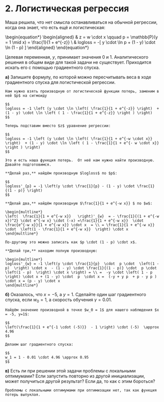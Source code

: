 # 2. Логистическая регрессия

Маша решила, что нет смысла останавливаться на обычной регрессии, когда она знает, что есть ещё и логистическая:

\begin{equation*}
	\begin{aligned}
	& z  = w \cdot x \qquad p = \mathbb{P}(y = 1 \mid x) = \frac{1}{1 + e^{-z}} \\
	& logloss = -[ y \cdot \ln p + (1 - y) \cdot \ln (1 - p) ]
	\end{aligned}
\end{equation*}

Целевая переменная, $y,$ принимает значения $0$ и $1$. Аналитического решения в общем виде для такой задачи не существует. Приходится искать его с помощью градиентного спуска.  


__а)__ Запишите формулу, по которой можно пересчитывать веса в ходе градиентного спуска для логистической регрессии.

```{dropdown} Решение
Нам нужно взять производную от логистической функции потерь, заменим в ней $p$ на сигмоиду

$$
logloss = -1 \left (y \cdot \ln \left( \frac{1}{1 + e^{-z}} \right)  + (1 - y) \cdot \ln \left ( 1 - \frac{1}{1 + e^{-z}} \right ) \right)
$$

Теперь подставим вместо $z$ уравнение регрессии:

$$
logloss = -1 \left (y \cdot \ln \left( \frac{1}{1 + e^{-w \cdot x}} \right)  + (1 - y) \cdot \ln \left ( 1 - \frac{1}{1 + e^{- w \cdot x}} \right ) \right)
$$

Это и есть наша функция потерь.  От неё нам нужно найти производную. Давайте подготовимся. 

**Делай раз,** найдём производную $logloss$ по $p$: 

$$
logloss'_{p} = -1 \left(y \cdot \frac{1}{p} - (1 - y) \cdot \frac{1}{(1 - p)} \right)
$$

**Делай два,** найдём производную $\frac{1}{1 + e^{-w x}} $ по $w$:

\begin{multline*}
\left(  \frac{1}{1 + e^{-w x}}   \right)'_{w}  = - \frac{1}{(1 + e^{-w x})^2} \cdot e^{-w x} \cdot (-x) =\frac{1}{1 + e^{-w x}}  \cdot \frac{e^{-w x}}{1 + e^{-w x}} \cdot x  = \\ = \frac{1}{1 + e^{-w x}}  \cdot  \left(1 - \frac{1}{1 + e^{-w x}}  \right) \cdot x
\end{multline*}

По-другому это можно записать как $p \cdot (1 - p) \cdot x$.  

**Делай три,** находим полную производную:

\begin{multline*}
logloss'_{w} = -1 \left(y \cdot \frac{1}{p}  \cdot  p \cdot  \left(1 - p)  \right) \cdot x  - (1 - y) \cdot \frac{1}{(1 - p)} \cdot  p \cdot  \left(1 - p)  \right) \cdot x \right) = \\ =  -y \cdot \left( 1 - p \right) \cdot x + (1 - y) \cdot  p  \cdot x =  (-y + y p  + p - y p ) \cdot x = (p - y) \cdot x
\end{multline*}
```

__б)__ Оказалось, что $x = -5$, а $y = 1$. Сделайте один шаг градиентного спуска, если $w_0 = 1$, а скорость обучения $\gamma = 0.01$. 

```{dropdown} Решение
Найдём значение производной в точке $w_0 = 1$ для нашего наблюдения $x = -5, y=1$: 

$$
\left(\frac{1}{1 + e^{-1 \cdot (-5)}}  - 1 \right) \cdot (-5)  \approx  4.96
$$

Делаем шаг градиентного спуска: 

$$
w_1 = 1 - 0.01 \cdot 4.96 \approx 0.95
$$	
```

__в)__ Есть ли при решении этой задачи проблемы с локальными оптимумами? Если запустить повторно из другой инициализации, может получиться другой результат? Если да, то как с этим бороться?

```{dropdown} Решение
Проблемы с локальными оптимумами при оптимизации нет, так как функция потерь выпуклая.
```

